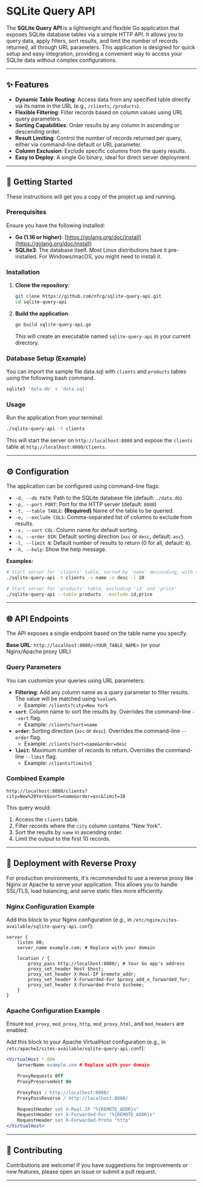 
# SQLite Query API

The **SQLite Query API** is a lightweight and flexible Go application that exposes SQLite database tables via a simple HTTP API. It allows you to query data, apply filters, sort results, and limit the number of records returned, all through URL parameters. This application is designed for quick setup and easy integration, providing a convenient way to access your SQLite data without complex configurations.

---

## ✨ Features

* **Dynamic Table Routing**: Access data from any specified table directly via its name in the URL (e.g., `/clients`, `/products`).
* **Flexible Filtering**: Filter records based on column values using URL query parameters.
* **Sorting Capabilities**: Order results by any column in ascending or descending order.
* **Result Limiting**: Control the number of records returned per query, either via command-line default or URL parameter.
* **Column Exclusion**: Exclude specific columns from the query results.
* **Easy to Deploy**: A single Go binary, ideal for direct server deployment.

---

## 🚀 Getting Started

These instructions will get you a copy of the project up and running.

### Prerequisites

Ensure you have the following installed:

* **Go (1.16 or higher)**: [https://golang.org/doc/install](https://golang.org/doc/install)
* **SQLite3**: The database itself. Most Linux distributions have it pre-installed. For Windows/macOS, you might need to install it.

### Installation

1.  **Clone the repository**:
    ```bash
    git clone https://github.com/nfcg/sqlite-query-api.git
    cd sqlite-query-api
    ```
2.  **Build the application**:
    ```bash
    go build sqlite-query-api.go
    ```
    This will create an executable named `sqlite-query-api` in your current directory.

### Database Setup (Example)

You can import the sample file data.sql with `clients` and `products` tables using the following bash command. 

```bash
sqlite3 'data.db' < 'data.sql'
````

### Usage

Run the application from your terminal:

```bash
./sqlite-query-api -t clients
````

This will start the server on `http://localhost:8080` and expose the `clients` table at `http://localhost:8080/clients`.

-----

## ⚙️ Configuration

The application can be configured using command-line flags:

  * `-d, --db PATH`: Path to the SQLite database file (default: `./data.db`)
  * `-p, --port PORT`: Port for the HTTP server (default: `8080`)
  * `-t, --table TABLE`: **(Required)** Name of the table to be queried.
  * `-e, --exclude COLS`: Comma-separated list of columns to exclude from results.
  * `-s, --sort COL`: Column name for default sorting.
  * `-o, --order DIR`: Default sorting direction (`asc` or `desc`, default: `asc`).
  * `-l, --limit N`: Default number of results to return (0 for all, default: `0`).
  * `-h, --help`: Show the help message.

**Examples:**

```bash
# Start server for 'clients' table, sorted by 'name' descending, with a default limit of 20
./sqlite-query-api -t clients -s name -o desc -l 20

# Start server for 'products' table, excluding 'id' and 'price'
./sqlite-query-api --table products --exclude id,price
```

-----

## 🌐 API Endpoints

The API exposes a single endpoint based on the table name you specify.

**Base URL**: `http://localhost:8080/<YOUR_TABLE_NAME>` (or your Nginx/Apache proxy URL)

### Query Parameters

You can customize your queries using URL parameters:

  * **Filtering**: Add any column name as a query parameter to filter results. The value will be matched using `%value%`.
      * Example: `/clients?city=New York`
  * **`sort`**: Column name to sort the results by. Overrides the command-line `--sort` flag.
      * Example: `/clients?sort=name`
  * **`order`**: Sorting direction (`asc` or `desc`). Overrides the command-line `--order` flag.
      * Example: `/clients?sort=name&order=desc`
  * **`limit`**: Maximum number of records to return. Overrides the command-line `--limit` flag.
      * Example: `/clients?limit=5`

### Combined Example

```
http://localhost:8080/clients?city=New%20York&sort=name&order=asc&limit=10
```

This query would:

1.  Access the `clients` table.
2.  Filter records where the `city` column contains "New York".
3.  Sort the results by `name` in ascending order.
4.  Limit the output to the first 10 records.

-----

## 🚀 Deployment with Reverse Proxy

For production environments, it's recommended to use a reverse proxy like Nginx or Apache to serve your application. This allows you to handle SSL/TLS, load balancing, and serve static files more efficiently.

### Nginx Configuration Example

Add this block to your Nginx configuration (e.g., in `/etc/nginx/sites-available/sqlite-query-api.conf`):

```nginx
server {
    listen 80;
    server_name example.com; # Replace with your domain

    location / {
        proxy_pass http://localhost:8080/; # Your Go app's address
        proxy_set_header Host $host;
        proxy_set_header X-Real-IP $remote_addr;
        proxy_set_header X-Forwarded-For $proxy_add_x_forwarded_for;
        proxy_set_header X-Forwarded-Proto $scheme;
    }
}
```

### Apache Configuration Example

Ensure `mod_proxy`, `mod_proxy_http`, `mod_proxy_html`, and `mod_headers` are enabled:


Add this block to your Apache VirtualHost configuration (e.g., in `/etc/apache2/sites-available/sqlite-query-api.conf`):

```apache
<VirtualHost *:80>
    ServerName example.com # Replace with your domain

    ProxyRequests Off
    ProxyPreserveHost On

    ProxyPass / http://localhost:8080/
    ProxyPassReverse / http://localhost:8080/

    RequestHeader set X-Real-IP "%{REMOTE_ADDR}s"
    RequestHeader set X-Forwarded-For "%{REMOTE_ADDR}s"
    RequestHeader set X-Forwarded-Proto "http"
</VirtualHost>
```

-----

## 🤝 Contributing

Contributions are welcome\! If you have suggestions for improvements or new features, please open an issue or submit a pull request.

-----




